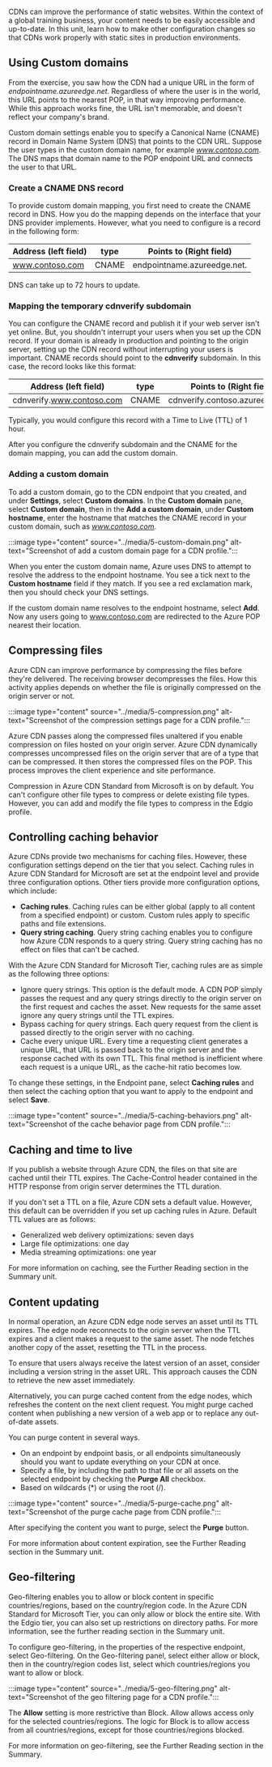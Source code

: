 CDNs can improve the performance of static websites. Within the context of a global training business, your content needs to be easily accessible and up-to-date. In this unit, learn how to make other configuration changes so that CDNs work properly with static sites in production environments.

## Using Custom domains

From the exercise, you saw how the CDN had a unique URL in the form of *endpointname.azureedge.net*. Regardless of where the user is in the world, this URL points to the nearest POP, in that way improving performance. While this approach works fine, the URL isn't memorable, and doesn't reflect your company's brand.

Custom domain settings enable you to specify a Canonical Name (CNAME) record in Domain Name System (DNS) that points to the CDN URL. Suppose the user types in the custom domain name, for example *www.contoso.com*. The DNS maps that domain name to the POP endpoint URL and connects the user to that URL.

### Create a CNAME DNS record

To provide custom domain mapping, you first need to create the CNAME record in DNS. How you do the mapping depends on the interface that your DNS provider implements. However, what you need to configure is a record in the following form:

| Address (left field) | type  | Points to (Right field)     |
|----------------------|-------|-----------------------------|
| www.contoso.com      | CNAME | endpointname.azureedge.net. |

DNS can take up to 72 hours to update.

### Mapping the temporary cdnverify subdomain

You can configure the CNAME record and publish it if your web server isn't yet online. But, you shouldn't interrupt your users when you set up the CDN record. If your domain is already in production and pointing to the origin server, setting up the CDN record without interrupting your users is important. CNAME records should point to the **cdnverify** subdomain. In this case, the record looks like this format:

| Address (left field) | type  | Points to (Right field)     |
|----------------------|-------|-----------------------------|
| cdnverify.www.contoso.com      | CNAME | cdnverify.contoso.azureedge.net. |

Typically, you would configure this record with a Time to Live (TTL) of 1 hour.

After you configure the cdnverify subdomain and the CNAME for the domain mapping, you can add the custom domain.

### Adding a custom domain

To add a custom domain, go to the CDN endpoint that you created, and under **Settings**, select **Custom domains**. In the **Custom domain** pane, select **Custom domain**, then in the **Add a custom domain**, under **Custom hostname**, enter the hostname that matches the CNAME record in your custom domain, such as *www.contoso.com*.

:::image type="content" source="../media/5-custom-domain.png" alt-text="Screenshot of add a custom domain page for a CDN profile.":::

When you enter the custom domain name, Azure uses DNS to attempt to resolve the address to the endpoint hostname. You see a tick next to the **Custom hostname** field if they match. If you see a red exclamation mark, then you should check your DNS settings.

If the custom domain name resolves to the endpoint hostname, select **Add**. Now any users going to www.contoso.com are redirected to the Azure POP nearest their location.

## Compressing files

Azure CDN can improve performance by compressing the files before they're delivered. The receiving browser decompresses the files. How this activity applies depends on whether the file is originally compressed on the origin server or not.

:::image type="content" source="../media/5-compression.png" alt-text="Screenshot of the compression settings page for a CDN profile.":::

Azure CDN passes along the compressed files unaltered if you enable compression on files hosted on your origin server. Azure CDN dynamically compresses uncompressed files on the origin server that are of a type that can be compressed. It then stores the compressed files on the POP. This process improves the client experience and site performance.

Compression in Azure CDN Standard from Microsoft is on by default. You can't configure other file types to compress or delete existing file types. However, you can add and modify the file types to compress in the Edgio profile.

## Controlling caching behavior

Azure CDNs provide two mechanisms for caching files. However, these configuration settings depend on the tier that you select. Caching rules in Azure CDN Standard for Microsoft are set at the endpoint level and provide three configuration options. Other tiers provide more configuration options, which include:

- **Caching rules**. Caching rules can be either global (apply to all content from a specified endpoint) or custom. Custom rules apply to specific paths and file extensions.
- **Query string caching**. Query string caching enables you to configure how Azure CDN responds to a query string. Query string caching has no effect on files that can't be cached.

With the Azure CDN Standard for Microsoft Tier, caching rules are as simple as the following three options:

- Ignore query strings. This option is the default mode. A CDN POP simply passes the request and any query strings directly to the origin server on the first request and caches the asset. New requests for the same asset ignore any query strings until the TTL expires.
- Bypass caching for query strings. Each query request from the client is passed directly to the origin server with no caching.
- Cache every unique URL. Every time a requesting client generates a unique URL, that URL is passed back to the origin server and the response cached with its own TTL. This final method is inefficient where each request is a unique URL, as the cache-hit ratio becomes low.

To change these settings, in the Endpoint pane, select **Caching rules** and then select the caching option that you want to apply to the endpoint and select **Save**.

:::image type="content" source="../media/5-caching-behaviors.png" alt-text="Screenshot of the cache behavior page from CDN profile.":::

## Caching and time to live

If you publish a website through Azure CDN, the files on that site are cached until their TTL expires. The Cache-Control header contained in the HTTP response from origin server determines the TTL duration.

If you don't set a TTL on a file, Azure CDN sets a default value. However, this default can be overridden if you set up caching rules in Azure. Default TTL values are as follows:

- Generalized web delivery optimizations: seven days
- Large file optimizations: one day
- Media streaming optimizations: one year

For more information on caching, see the Further Reading section in the Summary unit.

## Content updating

In normal operation, an Azure CDN edge node serves an asset until its TTL expires. The edge node reconnects to the origin server when the TTL expires and a client makes a request to the same asset. The node fetches another copy of the asset, resetting the TTL in the process.

To ensure that users always receive the latest version of an asset, consider including a version string in the asset URL. This approach causes the CDN to retrieve the new asset immediately.

Alternatively, you can purge cached content from the edge nodes, which refreshes the content on the next client request. You might purge cached content when publishing a new version of a web app or to replace any out-of-date assets.

You can purge content in several ways.

- On an endpoint by endpoint basis, or all endpoints simultaneously should you want to update everything on your CDN at once.
- Specify a file, by including the path to that file or all assets on the selected endpoint by checking the **Purge All** checkbox.
- Based on wildcards (*) or using the root (/).

:::image type="content" source="../media/5-purge-cache.png" alt-text="Screenshot of the purge cache page from CDN profile.":::

After specifying the content you want to purge, select the **Purge** button.

For more information about content expiration, see the Further Reading section in the Summary unit.

## Geo-filtering

Geo-filtering enables you to allow or block content in specific countries/regions, based on the country/region code. In the Azure CDN Standard for Microsoft Tier, you can only allow or block the entire site. With the Edgio tier, you can also set up restrictions on directory paths. For more information, see the further reading section in the Summary unit.

To configure geo-filtering, in the properties of the respective endpoint, select Geo-filtering. On the Geo-filtering panel, select either allow or block, then in the country/region codes list, select which countries/regions you want to allow or block.

:::image type="content" source="../media/5-geo-filtering.png" alt-text="Screenshot of the geo filtering page for a CDN profile.":::

The **Allow** setting is more restrictive than Block. Allow allows access only for the selected countries/regions. The logic for Block is to allow access from all countries/regions, except for those countries/regions blocked.

For more information on geo-filtering, see the Further Reading section in the Summary.
